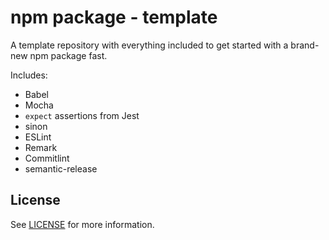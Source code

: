 # npm package - template

A template repository with everything included to get started with a brand-new npm package fast.

Includes:

- Babel
- Mocha
- `expect` assertions from Jest
- sinon
- ESLint
- Remark
- Commitlint
- semantic-release

## License

See [LICENSE](LICENSE) for more information.
